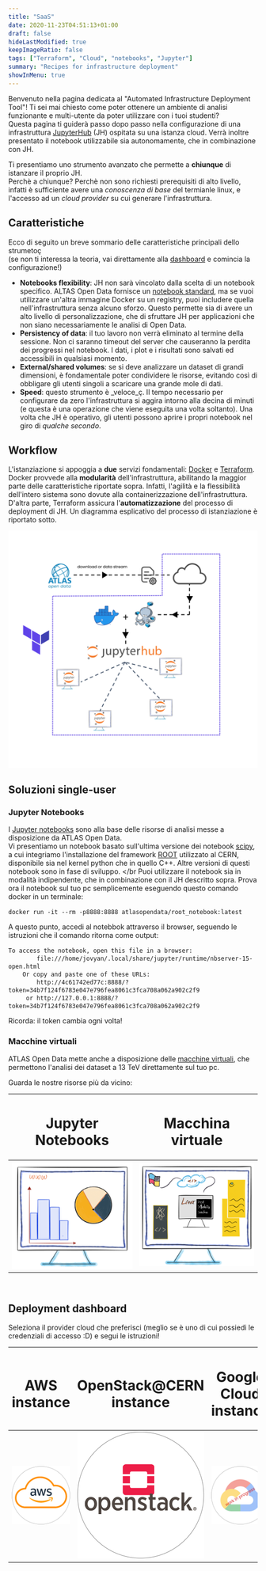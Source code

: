 ```yaml
---
title: "SaaS"
date: 2020-11-23T04:51:13+01:00
draft: false
hideLastModified: true
keepImageRatio: false
tags: ["Terraform", "Cloud", "notebooks", "Jupyter"]
summary: "Recipes for infrastructure deployment"
showInMenu: true
---
```



Benvenuto nella pagina dedicata al "Automated Infrastructure Deployment Tool"!
Ti sei mai chiesto come poter ottenere un ambiente di analisi funzionante e multi-utente da poter utilizzare con i tuoi studenti?</br>
Questa pagina ti guiderà passo dopo passo nella configurazione di una infrastruttura [JupyterHub](https://jupyter.org/hub) (JH) ospitata su una istanza cloud. Verrà inoltre presentato il notebook utilizzabile sia autonomamente, che in combinazione con JH.

Ti presentiamo uno strumento avanzato che permette a **chiunque** di istanzare il proprio JH. </br>
Perchè a chiunque? Perchè non sono richiesti prerequisiti di alto livello, infatti è sufficiente avere una _conoscenza di base_ del termianle linux, e l'accesso ad un _cloud provider_ su cui generare l'infrastruttura.


## Caratteristiche

Ecco di seguito un breve sommario delle caratteristiche principali dello strumetoç </br>
(se non ti interessa la teoria, vai direttamente alla [dashboard](#deployment-dashboard) e comincia la configurazione!)

* **Notebooks flexibility**: JH non sarà vincolato dalla scelta di un notebook specifico. ALTAS Open Data fornisce un [notebook standard](#single-user-solutions), ma se vuoi utilizzare un'altra immagine Docker su un registry, puoi includere quella nell'infrastruttura senza alcuno sforzo. Questo permette sia di avere un alto livello di personalizzazione, che di sfruttare JH per applicazioni che non siano necessariamente le analisi di Open Data.
* **Persistency of data**: il tuo lavoro non verrà eliminato al termine della sessione. Non ci saranno timeout del server che causeranno la perdita dei progressi nel notebook. I dati, i plot e i risultati sono salvati ed accessibili in qualsiasi momento.
* **External/shared volumes**: se si deve analizzare un dataset di grandi dimensioni, è fondamentale poter condividere le risorse, evitando così di obbligare gli utenti singoli a scaricare una grande mole di dati.
* **Speed**: questo strumento è _veloce_ç. Il tempo necessario per configurare da zero l'infrastruttura si aggira intorno alla decina di minuti (e questa è una operazione che viene eseguita una volta soltanto). Una volta che JH è operativo, gli utenti possono aprire i propri notebook nel giro di _qualche secondo_.

## Workflow

L'istanziazione si appoggia a **due** servizi fondamentali: [Docker](https://www.docker.com/) e [Terraform](https://www.terraform.io/). </br>
Docker provvede alla **modularità** dell'infrastruttura, abilitando la maggior parte delle caratteristiche riportate sopra. Infatti, l'agilità e la flessibilità dell'intero sistema sono dovute alla containerizzazione dell'infrastruttura. D'altra parte, Terraform assicura l'**automatizzazione** del processo di deployment di JH. Un diagramma esplicativo del processo di istanziazione è riportato sotto.

![](./images/workflow.png)

## Soluzioni single-user

### Jupyter Notebooks
I [Jupyter notebooks](https://jupyter.org/) sono alla base delle risorse di analisi messe a disposizione da ATLAS Open Data. </br>
Vi presentiamo un notebook basato sull'ultima versione dei notebook [scipy](https://hub.docker.com/r/jupyter/scipy-notebook), a cui integriamo l'installazione del framework [ROOT](https://root.cern/) utilizzato al CERN, disponibile sia nel kernel python che in quello C++. Altre versioni di questi notebook sono in fase di sviluppo. </br
Puoi utilizzare il notebook sia in modalità indipendente, che in combinazione con il JH descritto sopra. Prova ora il notebook sul tuo pc semplicemente eseguendo questo comando docker in un terminale:
```
docker run -it --rm -p8888:8888 atlasopendata/root_notebook:latest
```
A questo punto, accedi al notebbok attraverso il browser, seguendo le istruzioni che il comando ritorna come output:
```
To access the notebook, open this file in a browser:
        file:///home/jovyan/.local/share/jupyter/runtime/nbserver-15-open.html
    Or copy and paste one of these URLs:
        http://4c61742ed77c:8888/?token=34b7f124f6783e047e796fea8061c3fca708a062a902c2f9
     or http://127.0.0.1:8888/?token=34b7f124f6783e047e796fea8061c3fca708a062a902c2f9
```
Ricorda: il token cambia ogni volta!
### Macchine virtuali
ATLAS Open Data mette anche a disposizione delle [macchine virtuali](http://opendata.atlas.cern/release/2020/documentation/vm/index.html), che permettono l'analisi dei dataset a 13 TeV direttamente sul tuo pc.

Guarda le nostre risorse più da vicino:

| <h1><b>Jupyter Notebooks</b></h1> | <h1><b>Macchina virtuale</b></h1> |
|        :---:        |        :---:       |
| [![JN](./images/jn.png)](https://hub.docker.com/r/atlasopendata/root_notebook) | [![VM](./images/vm.png)](http://opendata.atlas.cern/release/2020/documentation/vm/index.html) |

&nbsp;

## Deployment dashboard

Seleziona il provider cloud che preferisci (meglio se è uno di cui possiedi le credenziali di accesso :D) e segui le istruzioni!

| <h1><b>AWS instance</b></h1> | <h1><b>OpenStack@CERN instance</b></h1> | <h1><b>Google Cloud instance</b></h1> |
|        :---:        |        :---:       |        :---:       |
| [![AWS](./images/Amazon-Web-Services-AWS-Logo.png)](https://gitlab.cern.ch/atlas-open-data-iac-qt-2021/aws_automated_jh_deployment/-/blob/master/README.md) | [![openstack](./images/OpenStack-Logo-Vertical.png)](https://gitlab.cern.ch/atlas-open-data-iac-qt-2021/automated_jh_deployment/-/blob/master/README.md) | [![google](./images/Google-Cloud-Emblem_work_in_progress.png)]()|


